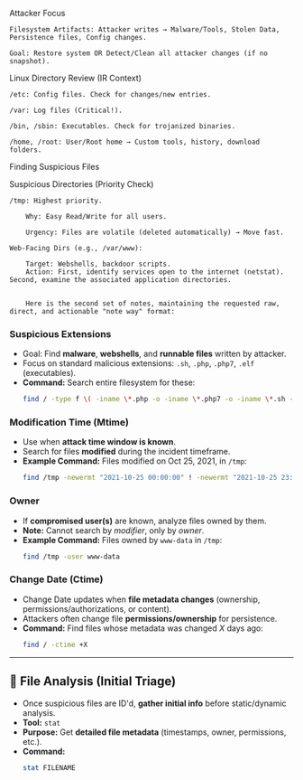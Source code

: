 Attacker Focus 

    Filesystem Artifacts: Attacker writes → Malware/Tools, Stolen Data, Persistence files, Config changes.

    Goal: Restore system OR Detect/Clean all attacker changes (if no snapshot).

Linux Directory Review (IR Context)

    /etc: Config files. Check for changes/new entries.

    /var: Log files (Critical!).

    /bin, /sbin: Executables. Check for trojanized binaries.

    /home, /root: User/Root home → Custom tools, history, download folders.

Finding Suspicious Files

Suspicious Directories (Priority Check)

    /tmp: Highest priority.

        Why: Easy Read/Write for all users.

        Urgency: Files are volatile (deleted automatically) → Move fast.

    Web-Facing Dirs (e.g., /var/www):

        Target: Webshells, backdoor scripts.
        Action: First, identify services open to the internet (netstat). Second, examine the associated application directories.


        Here is the second set of notes, maintaining the requested raw, direct, and actionable "note way" format:



### **Suspicious Extensions**

  * Goal: Find **malware**, **webshells**, and **runnable files** written by attacker.
  * Focus on standard malicious extensions: `.sh`, `.php`, `.php7`, `.elf` (executables).
  * **Command:** Search entire filesystem for these:
    ```bash
    find / -type f \( -iname \*.php -o -iname \*.php7 -o -iname \*.sh -o -iname \*.elf \)
    ```

### **Modification Time (Mtime)**

  * Use when **attack time window is known**.
  * Search for files **modified** during the incident timeframe.
  * **Example Command:** Files modified on Oct 25, 2021, in `/tmp`:
    ```bash
    find /tmp -newermt "2021-10-25 00:00:00" ! -newermt "2021-10-25 23:59:00"
    ```

### **Owner**

  * If **compromised user(s)** are known, analyze files owned by them.
  * **Note:** Cannot search by *modifier*, only by *owner*.
  * **Example Command:** Files owned by `www-data` in `/tmp`:
    ```bash
    find /tmp -user www-data
    ```

### **Change Date (Ctime)**

  * Change Date updates when **file metadata changes** (ownership, permissions/authorizations, or content).
  * Attackers often change file **permissions/ownership** for persistence.
  * **Command:** Find files whose metadata was changed $X$ days ago:
    ```bash
    find / -ctime +X
    ```

-----

## 🔬 **File Analysis (Initial Triage)**

  * Once suspicious files are ID'd, **gather initial info** before static/dynamic analysis.
  * **Tool:** `stat`
  * **Purpose:** Get **detailed file metadata** (timestamps, owner, permissions, etc.).
  * **Command:**
    ```bash
    stat FILENAME
    ```


